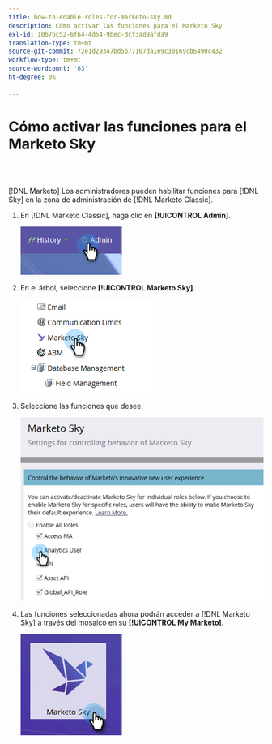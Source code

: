 ```yaml
---
title: how-to-enable-roles-for-marketo-sky.md
description: Cómo activar las funciones para el Marketo Sky
exl-id: 10b7bc52-6f64-4d54-9bec-dcf3ad9afda9
translation-type: tm+mt
source-git-commit: 72e1d29347bd5b77107da1e9c30169cb6490c432
workflow-type: tm+mt
source-wordcount: '63'
ht-degree: 0%

---
```


# Cómo activar las funciones para el Marketo Sky

<br> 

[!DNL Marketo] Los administradores pueden habilitar funciones para  [!DNL Sky] en la   zona de administración de  [!DNL Marketo Classic].

1. En [!DNL Marketo Classic], haga clic en **[!UICONTROL Admin]**.

   ![Imagen uno](/help/sky/assets/home/how-to-enable-roles-for-marketo-sky/how-to-enable-roles-for-marketo-sky-1.png)

1. En el árbol, seleccione **[!UICONTROL Marketo Sky]**.

   ![Imagen dos](/help/sky/assets/home/how-to-enable-roles-for-marketo-sky/how-to-enable-roles-for-marketo-sky-2.png)

1. Seleccione las funciones que desee.

   ![Imagen tres](/help/sky/assets/home/how-to-enable-roles-for-marketo-sky/how-to-enable-roles-for-marketo-sky-3.png)

1. Las funciones seleccionadas ahora podrán acceder a [!DNL Marketo Sky] a través del mosaico en su **[!UICONTROL My Marketo]**.

   ![Imagen Cuatro](/help/sky/assets/home/how-to-enable-roles-for-marketo-sky/how-to-enable-roles-for-marketo-sky-4.png)
